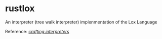 # rustlox
An interpreter (tree walk interpreter) implenmentation of the Lox Language


Reference: [*crafting interpreters*](https://craftinginterpreters.com/)
